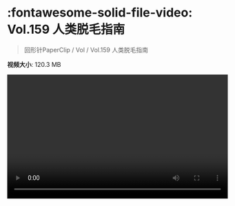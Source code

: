 # :fontawesome-solid-file-video: Vol.159 人类脱毛指南

> 回形针PaperClip / Vol / Vol.159 人类脱毛指南

**视频大小**: 120.3 MB

<video id="V-9e526605444203fa3b5126d9d05bde55" width="512" height="288" preload="none" playsinline webkit-playsinline></video>